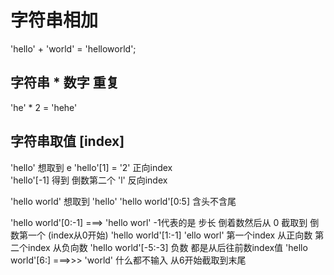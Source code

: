 # 字符串相加
 'hello' + 'world'  = 'helloworld';
## 字符串 * 数字  重复
'he' * 2 = 'hehe'

## 字符串取值 [index]
'hello' 想取到 e   'hello'[1] = '2'   正向index  
'hello'[-1] 得到 倒数第二个 'l'  反向index

'hello world' 想取到 'hello'   'hello world'[0:5]   含头不含尾

'hello world'[0:-1]  ===>  'hello worl'   -1代表的是 步长 倒着数然后从 0 截取到 倒数第一个 (index从0开始)
'hello world'[1:-1]  'ello worl' 第一个index 从正向数   第二个index 从负向数
'hello world'[-5:-3]  负数 都是从后往前数index值
'hello world'[6:]  ===>>> 'world'  什么都不输入 从6开始截取到末尾
